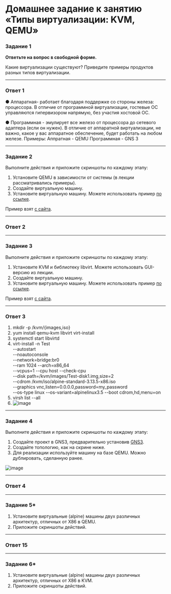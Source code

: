 # Домашнее задание к занятию «Типы виртуализации: KVM, QEMU»



### Задание 1

**Ответьте на вопрос в свободной форме.**

Какие виртуализации существуют? Приведите примеры продуктов разных типов виртуализации.

---
### Ответ 1

● Аппаратная- работает благодаря поддержке со стороны железа: процессора. В отличие от программной виртуализации, гостевые ОС управляются гипервизором
напрямую, без участия хостовой ОС.

● Программная - эмулирует все железо от процессора до сетевого адаптера (если он нужен). В отличие от аппаратной виртуализации, не важно, какое у вас аппаратное
обеспечение, будет работать на любом железе.
Примеры:
Аппратная - QEMU
Программная - GNS 3

---


### Задание 2 

Выполните действия и приложите скриншоты по каждому этапу:

1. Установите QEMU в зависимости от системы (в лекции рассматривались примеры).
2. Создайте виртуальную машину.
3. Установите виртуальную машину.
Можете использовать пример [по ссылке](https://dl-cdn.alpinelinux.org/alpine/v3.13/releases/x86/alpine-standard-3.13.5-x86.iso).

Пример взят [с сайта](https://alpinelinux.org). 
 
---
### Ответ 2


---

### Задание 3 

Выполните действия и приложите скриншоты по каждому этапу:

1. Установите KVM и библиотеку libvirt. Можете использовать GUI-версию из лекции. 
2. Создайте виртуальную машину. 
3. Установите виртуальную машину. 
Можете использовать пример [по ссылке](https://dl-cdn.alpinelinux.org/alpine/v3.13/releases/x86/alpine-standard-3.13.5-x86.iso). 

Пример взят [с сайта](https://alpinelinux.org). 
 
 ---
### Ответ 3
1. mkdir -p /kvm/{images,iso}
2. yum install qemu-kvm libvirt virt-install
3. systemctl start libvirtd
4. virt-install -n Test \
--autostart \
--noautoconsole \
--network=bridge:br0 \
--ram 1024 --arch=x86_64 \
--vcpus=1 --cpu host --check-cpu \
--disk path=/kvm/images/Test-disk1.img,size=2 \
--cdrom /kvm/iso/alpine-standard-3.13.5-x86.iso \
--graphics vnc,listen=0.0.0.0,password=my_password \
--os-type linux --os-variant=alpinelinux3.5 --boot cdrom,hd,menu=on
5. virsh list --all
6. ![image](https://github.com/Dk054/studies/assets/139000762/9cafbc2d-ddbb-42c7-b22c-fdf31e220bf6)

<!-- https://www.dmosk.ru/miniinstruktions.php?mini=kvm-centos7 -->



---
### Задание 4

Выполните действия и приложите скриншоты по каждому этапу:

1. Создайте проект в GNS3, предварительно установив [GNS3](https://github.com/GNS3/gns3-gui/releases).
2. Создайте топологию, как на скрине ниже.
3. Для реализации используйте машину на базе QEMU. Можно дублировать, сделанную ранее. 

![image](https://user-images.githubusercontent.com/73060384/118615008-f95e9680-b7c8-11eb-9610-fc1e73d8bd70.png)


---
### Ответ 4


 ---

### Задание 5*

1. Установите виртуальные (alpine) машины двух различных архитектур, отличных от X86 в QEMU.
1. Приложите скриншоты действий.

---
### Ответ 15

---

### Задание 6*

1. Установите виртуальные (alpine) машины двух различных архитектур, отличных от X86 в KVM.
1. Приложите скриншоты действий.

